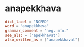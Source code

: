# anapekkhava

``` toml
dict_label = "NCPED"
word = "anapekkhava"
grammar_comment = "neg. mfn."
see_also = ["apekkhavat"]
also_written_as = ["anapekkhavat"]
```

